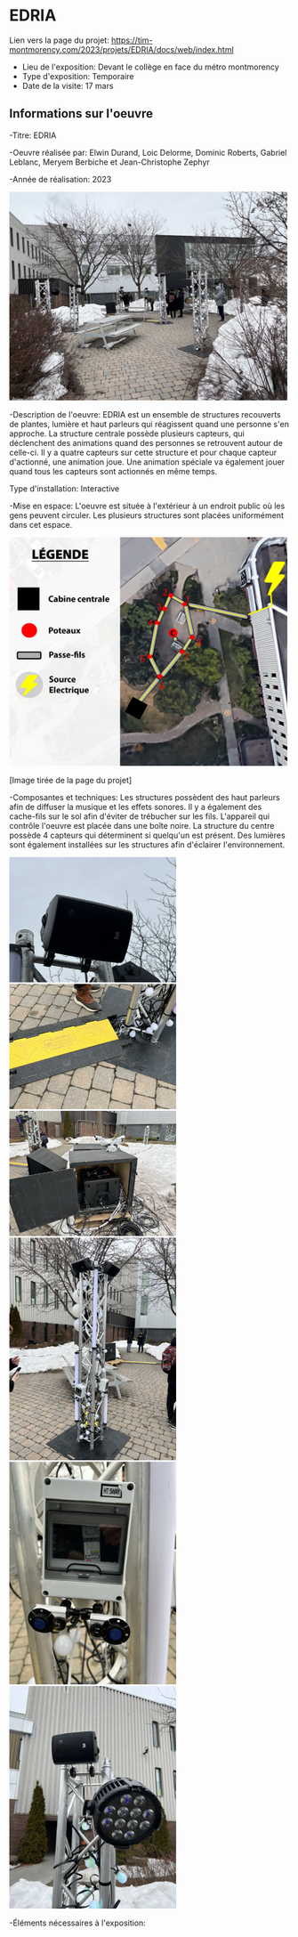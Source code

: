 # EDRIA

Lien vers la page du projet: https://tim-montmorency.com/2023/projets/EDRIA/docs/web/index.html

- Lieu de l'exposition: Devant le collège en face du métro montmorency
- Type d'exposition: Temporaire
- Date de la visite: 17 mars

## Informations sur l'oeuvre

-Titre: EDRIA

-Oeuvre réalisée par: Elwin Durand, Loic Delorme, Dominic Roberts, Gabriel Leblanc, Meryem Berbiche et Jean-Christophe Zephyr

-Année de réalisation: 2023

<img src="Medias/Espace.jpg" style="width: 500px;"></img>

-Description de l'oeuvre: EDRIA est un ensemble de structures recouverts de plantes, lumière et haut parleurs qui réagissent quand une personne s'en approche. La structure centrale possède plusieurs capteurs, qui déclenchent des animations quand des personnes se retrouvent autour de celle-ci. Il y a quatre capteurs sur cette structure et pour chaque capteur d'actionné, une animation joue. Une animation spéciale va également jouer quand tous les capteurs sont actionnés en même temps.

Type d'installation: Interactive

-Mise en espace: L'oeuvre est située à l'extérieur à un endroit public où les gens peuvent circuler. Les plusieurs structures sont placées uniformément dans cet espace.

<img src="Medias/SchemaElectrique.png" style="width: 500px;"></img>

[Image tirée de la page du projet]

-Composantes et techniques: Les structures possèdent des haut parleurs afin de diffuser la musique et les effets sonores. Il y a également des cache-fils sur le sol afin d'éviter de trébucher sur les fils.  L'appareil qui contrôle l'oeuvre est placée dans une boîte noire. La structure du centre possède 4 capteurs qui déterminent si quelqu'un est présent. Des lumières sont également installées sur les structures afin d'éclairer l'environnement.

<img src="Medias/Speaker.jpg" style="width: 300px;"></img> <img src="Medias/CacheFil.jpg" style="width: 300px;"></img> <img src="Medias/Controleur.jpg" style="width: 300px;"></img> <img src="Medias/PoleCentre.jpg" style="width: 300px;"></img> <img src="Medias/Capteurs.jpg" style="width: 300px;"></img> <img src="Medias/PoleTop.jpg" style="width: 300px;"></img>

-Éléments nécessaires à l'exposition:

